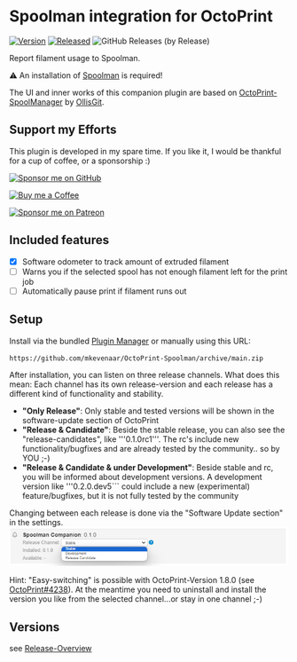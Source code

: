 # Spoolman integration for OctoPrint

[![Version](https://img.shields.io/badge/dynamic/json.svg?color=brightgreen&label=version&url=https://api.github.com/repos/mkevenaar/OctoPrint-Spoolan/releases&query=$[0].name)](https://github.com/mkevenaar/OctoPrint-Spoolman/releases)
[![Released](https://img.shields.io/badge/dynamic/json.svg?color=brightgreen&label=released&url=https://api.github.com/repos/mkevenaar/OctoPrint-Spoolman/releases&query=$[0].published_at)](https://github.com/mkevenaar/OctoPrint-Spoolman/releases)
![GitHub Releases (by Release)](https://img.shields.io/github/downloads/mkevenaar/OctoPrint-Spoolman/latest/total.svg)

Report filament usage to Spoolman.

:warning: An installation of [Spoolman](https://github.com/Donkie/Spoolman#installation) is required!

The UI and inner works of this companion plugin are based on [OctoPrint-SpoolManager](https://github.com/OllisGit/OctoPrint-SpoolManager) by [OllisGit](https://github.com/OllisGit).

## Support my Efforts

This plugin is developed in my spare time.
If you like it, I would be thankful for a cup of coffee, or a sponsorship :)

[![Sponsor me on GitHub](https://img.shields.io/badge/GitHub-sponsors-blue.svg?style=for-the-badge&logo=GitHub)](https://github.com/sponsors/mkevenaar)

[![Buy me a Coffee](https://img.shields.io/badge/Buy%20Me%20A%20Coffee-mkevenaar-FFDD00.svg?style=for-the-badge&amp;logo=buy-me-a-coffee)](https://www.buymeacoffee.com/mkevenaar)

[![Sponsor me on Patreon](https://img.shields.io/badge/Patreon-mkevenaar-red.svg?style=for-the-badge&logo=Patreon)](https://www.patreon.com/mkevenaar)

## Included features

* [x] Software odometer to track amount of extruded filament
* [ ] Warns you if the selected spool has not enough filament left for the print job
* [ ] Automatically pause print if filament runs out

## Setup

Install via the bundled [Plugin Manager](https://docs.octoprint.org/en/master/bundledplugins/pluginmanager.html)
or manually using this URL:

    https://github.com/mkevenaar/OctoPrint-Spoolman/archive/main.zip

After installation, you can listen on three release channels.
What does this mean: Each channel has its own release-version and each release has a different kind of functionality and stability.

* **"Only Release"**: Only stable and tested versions will be shown in the software-update section of OctoPrint
* **"Release & Candidate"**: Beside the stable release, you can also see the "release-candidates", like '''0.1.0rc1'''.
  The rc's include new functionality/bugfixes and are already tested by the community.. so by YOU ;-)
* **"Release & Candidate & under Development"**: Beside stable and rc, you will be informed about development versions.
  A development version like '''0.2.0.dev5``` could include a new (experimental) feature/bugfixes, but it is not fully tested by the community

Changing between each release is done via the "Software Update section" in the settings.
![release-channels](screenshots/release-channels.png "Release channels")

Hint: "Easy-switching" is possible with OctoPrint-Version 1.8.0 (see [OctoPrint#4238](https://github.com/OctoPrint/OctoPrint/issues/4238)).
At the meantime you need to uninstall and install the version you like from the selected channel...or stay in one channel ;-)

## Versions

see [Release-Overview](https://github.com/mkevenaar/OctoPrint-Spoolman/releases/)

